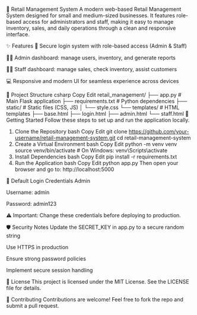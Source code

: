 🛒 Retail Management System
A modern web-based Retail Management System designed for small and medium-sized businesses. It features role-based access for administrators and staff, making it easy to manage inventory, sales, and daily operations through a clean and responsive interface.

✨ Features
🔐 Secure login system with role-based access (Admin & Staff)

🧑‍💼 Admin dashboard: manage users, inventory, and generate reports

🧑‍🔧 Staff dashboard: manage sales, check inventory, assist customers

💻 Responsive and modern UI for seamless experience across devices

📁 Project Structure
csharp
Copy
Edit
retail_management/
├── app.py              # Main Flask application
├── requirements.txt    # Python dependencies
├── static/             # Static files (CSS, JS)
│   └── style.css
└── templates/          # HTML templates
    ├── base.html
    ├── login.html
    ├── admin.html
    └── staff.html
🚀 Getting Started
Follow these steps to set up and run the application locally.

1. Clone the Repository
bash
Copy
Edit
git clone https://github.com/your-username/retail-management-system.git
cd retail-management-system
2. Create a Virtual Environment
bash
Copy
Edit
python -m venv venv
source venv/bin/activate  # On Windows: venv\Scripts\activate
3. Install Dependencies
bash
Copy
Edit
pip install -r requirements.txt
4. Run the Application
bash
Copy
Edit
python app.py
Then open your browser and go to: http://localhost:5000

🔐 Default Login Credentials
Admin

Username: admin

Password: admin123

⚠️ Important: Change these credentials before deploying to production.

🛡️ Security Notes
Update the SECRET_KEY in app.py to a secure random string

Use HTTPS in production

Ensure strong password policies

Implement secure session handling

📄 License
This project is licensed under the MIT License. See the LICENSE file for details.

🤝 Contributing
Contributions are welcome! Feel free to fork the repo and submit a pull request.
